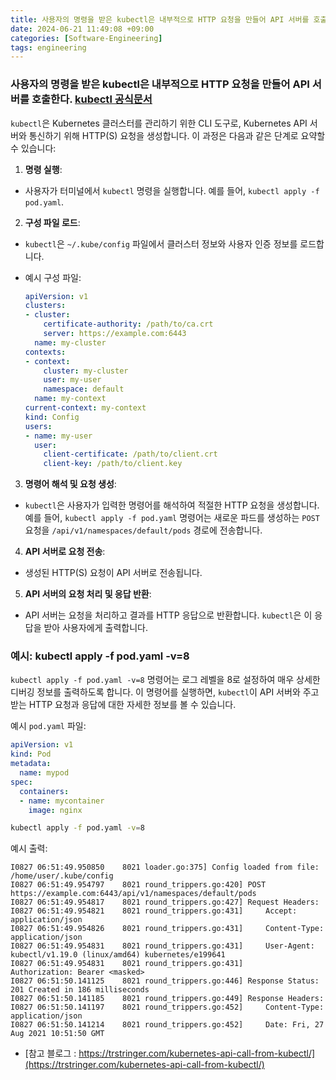 ```yaml
---
title: 사용자의 명령을 받은 kubectl은 내부적으로 HTTP 요청을 만들어 API 서버를 호출한다.
date: 2024-06-21 11:49:08 +09:00
categories: [Software-Engineering]
tags: engineering
---
```


### 사용자의 명령을 받은 kubectl은 내부적으로 HTTP 요청을 만들어 API 서버를 호출한다. [kubectl 공식문서](https://kubernetes.io/docs/reference/kubectl/)

`kubectl`은 Kubernetes 클러스터를 관리하기 위한 CLI 도구로, Kubernetes API 서버와 통신하기 위해 HTTP(S) 요청을 생성합니다. 이 과정은 다음과 같은 단계로 요약할 수 있습니다:

1. **명령 실행**:
  - 사용자가 터미널에서 `kubectl` 명령을 실행합니다. 예를 들어, `kubectl apply -f pod.yaml`.

2. **구성 파일 로드**:
  - `kubectl`은 `~/.kube/config` 파일에서 클러스터 정보와 사용자 인증 정보를 로드합니다.
  - 예시 구성 파일:

    ```yaml
    apiVersion: v1
    clusters:
    - cluster:
        certificate-authority: /path/to/ca.crt
        server: https://example.com:6443
      name: my-cluster
    contexts:
    - context:
        cluster: my-cluster
        user: my-user
        namespace: default
      name: my-context
    current-context: my-context
    kind: Config
    users:
    - name: my-user
      user:
        client-certificate: /path/to/client.crt
        client-key: /path/to/client.key
    ```

3. **명령어 해석 및 요청 생성**:
  - `kubectl`은 사용자가 입력한 명령어를 해석하여 적절한 HTTP 요청을 생성합니다. 예를 들어, `kubectl apply -f pod.yaml` 명령어는 새로운 파드를 생성하는 `POST` 요청을 `/api/v1/namespaces/default/pods` 경로에 전송합니다.

4. **API 서버로 요청 전송**:
  - 생성된 HTTP(S) 요청이 API 서버로 전송됩니다.

5. **API 서버의 요청 처리 및 응답 반환**:
  - API 서버는 요청을 처리하고 결과를 HTTP 응답으로 반환합니다. `kubectl`은 이 응답을 받아 사용자에게 출력합니다.

### 예시: kubectl apply -f pod.yaml -v=8

`kubectl apply -f pod.yaml -v=8` 명령어는 로그 레벨을 8로 설정하여 매우 상세한 디버깅 정보를 출력하도록 합니다. 이 명령어를 실행하면, `kubectl`이 API 서버와 주고받는 HTTP 요청과 응답에 대한 자세한 정보를 볼 수 있습니다.

예시 `pod.yaml` 파일:
```yaml
apiVersion: v1
kind: Pod
metadata:
  name: mypod
spec:
  containers:
  - name: mycontainer
    image: nginx
```

```sh
kubectl apply -f pod.yaml -v=8
```

예시 출력:
```plaintext
I0827 06:51:49.950850    8021 loader.go:375] Config loaded from file:  /home/user/.kube/config
I0827 06:51:49.954797    8021 round_trippers.go:420] POST https://example.com:6443/api/v1/namespaces/default/pods
I0827 06:51:49.954817    8021 round_trippers.go:427] Request Headers:
I0827 06:51:49.954821    8021 round_trippers.go:431]     Accept: application/json
I0827 06:51:49.954826    8021 round_trippers.go:431]     Content-Type: application/json
I0827 06:51:49.954831    8021 round_trippers.go:431]     User-Agent: kubectl/v1.19.0 (linux/amd64) kubernetes/e199641
I0827 06:51:49.954831    8021 round_trippers.go:431]     Authorization: Bearer <masked>
I0827 06:51:50.141125    8021 round_trippers.go:446] Response Status: 201 Created in 186 milliseconds
I0827 06:51:50.141185    8021 round_trippers.go:449] Response Headers:
I0827 06:51:50.141197    8021 round_trippers.go:452]     Content-Type: application/json
I0827 06:51:50.141214    8021 round_trippers.go:452]     Date: Fri, 27 Aug 2021 10:51:50 GMT
```


- [참고 블로그 : https://trstringer.com/kubernetes-api-call-from-kubectl/](https://trstringer.com/kubernetes-api-call-from-kubectl/)
